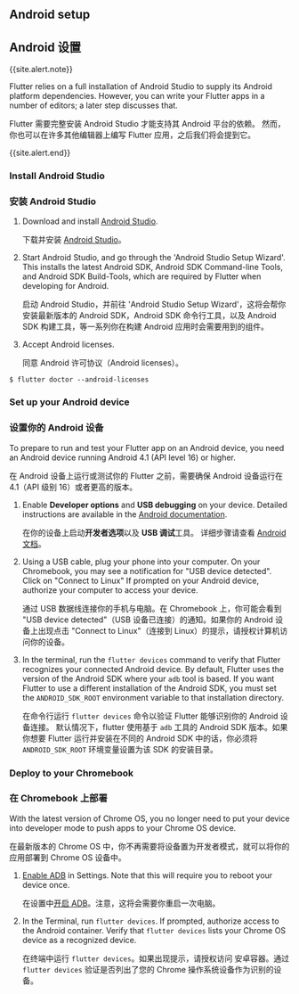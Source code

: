 ## Android setup

## Android 设置

{{site.alert.note}}

  Flutter relies on a full installation of Android Studio to supply
  its Android platform dependencies. However, you can write your
  Flutter apps in a number of editors; a later step discusses that.

  Flutter 需要完整安装 Android Studio 才能支持其 Android 平台的依赖。
  然而，你也可以在许多其他编辑器上编写 Flutter 应用，之后我们将会提到它。

{{site.alert.end}}

### Install Android Studio

### 安装 Android Studio

 1. Download and install [Android Studio]({{site.android-dev}}/studio).

    下载并安装 [Android Studio]({{site.android-dev}}/studio)。

 1. Start Android Studio, and go through the 'Android Studio Setup Wizard'.
    This installs the latest Android SDK, Android SDK Command-line Tools,
    and Android SDK Build-Tools, which are required by Flutter
    when developing for Android.

    启动 Android Studio，并前往 'Android Studio Setup Wizard'，这将会帮你安装最新版本的 Android SDK，Android SDK 命令行工具，以及 Android SDK 构建工具，等一系列你在构建 Android 应用时会需要用到的组件。

 1. Accept Android licenses.

    同意 Android 许可协议（Android licenses）。

 ```terminal
$ flutter doctor --android-licenses
```

### Set up your Android device

### 设置你的 Android 设备

To prepare to run and test your Flutter app on an Android device,
you need an Android device running Android 4.1 (API level 16) or higher.

在 Android 设备上运行或测试你的 Flutter 之前，需要确保 Android 设备运行在 4.1（API 级别 16）或者更高的版本。

 1. Enable **Developer options** and **USB debugging** on your device.
    Detailed instructions are available in the
    [Android documentation]({{site.android-dev}}/studio/debug/dev-options).

    在你的设备上启动**开发者选项**以及 **USB 调试**工具。
    详细步骤请查看 [Android 文档]({{site.android-dev}}/studio/debug/dev-options)。

 1. Using a USB cable, plug your phone into your computer. On your Chromebook,
    you may see a notification for "USB device detected". Click on "Connect
    to Linux" If prompted on your Android device, authorize your computer
    to access your device. 

    通过 USB 数据线连接你的手机与电脑。在 Chromebook 上，你可能会看到 "USB device detected"（USB 设备已连接）的通知。如果你的 Android 设备上出现点击 "Connect to Linux"（连接到 Linux）的提示，请授权计算机访问你的设备。

 1. In the terminal, run the `flutter devices` command to verify that
    Flutter recognizes your connected Android device.  By default,
    Flutter uses the version of the Android SDK where your `adb`
    tool is based. If you want Flutter to use a different installation
    of the Android SDK, you must set the `ANDROID_SDK_ROOT` environment
    variable to that installation directory.

    在命令行运行 `flutter devices` 命令以验证 Flutter 能够识别你的 Android 设备连接。
    默认情况下，flutter 使用基于 `adb` 工具的 Android SDK 版本。如果你想要 Flutter 运行并安装在不同的 Android SDK 中的话，你必须将 `ANDROID_SDK_ROOT` 环境变量设置为该 SDK 的安装目录。

### Deploy to your Chromebook

### 在 Chromebook 上部署

With the latest version of Chrome OS, you no longer need to put your
device into developer mode to push apps to your Chrome OS device.

在最新版本的 Chrome OS 中，你不再需要将设备置为开发者模式，就可以将你的应用部署到 Chrome OS 设备中。

 1. [Enable ADB][] in Settings. Note that this will require you to reboot your
    device once. 

    在设置中[开启 ADB][Enable ADB]。注意，这将会需要你重启一次电脑。

 1. In the Terminal, run `flutter devices`. If prompted, authorize access to
    the Android container. Verify that `flutter devices` lists your Chrome
    OS device as a recognized device.

    在终端中运行 `flutter devices`。如果出现提示，请授权访问
    安卓容器。通过 `flutter devices` 验证是否列出了您的 Chrome
    操作系统设备作为识别的设备。
    
[Enable ADB]: https://support.google.com/chromebook/answer/9770692
